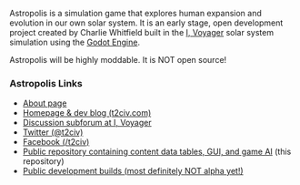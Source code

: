 Astropolis is a simulation game that explores human expansion and evolution in our own solar system. It is an early stage, open development project created by Charlie Whitfield built in the [I, Voyager](https://www.ivoyager.dev/) solar system simulation using the [Godot Engine](https://godotengine.org/).

Astropolis will be highly moddable. It is NOT open source!

### Astropolis Links
* [About page](https://t2civ.com/about/)
* [Homepage & dev blog (t2civ.com)](https://t2civ.com/)
* [Discussion subforum at I, Voyager](https://www.ivoyager.dev/forum/index.php?p=/categories/astropolis)
* [Twitter (@t2civ)](https://twitter.com/t2civ)
* [Facebook (/t2civ)](https://www.facebook.com/t2civ/)
* [Public repository containing content data tables, GUI, and game AI](https://github.com/charliewhitfield/astropolis_public) (this repository)
* [Public development builds (most definitely NOT alpha yet!)](https://github.com/charliewhitfield/astropolis_public/releases)
